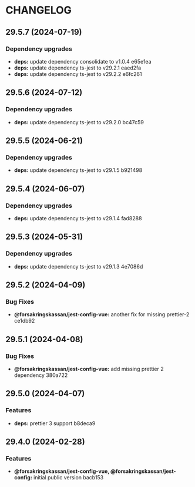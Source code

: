 # CHANGELOG

## 29.5.7 (2024-07-19)


### Dependency upgrades

* **deps:** update dependency consolidate to v1.0.4 e65e1ea
* **deps:** update dependency ts-jest to v29.2.1 eaed2fa
* **deps:** update dependency ts-jest to v29.2.2 e6fc261

## 29.5.6 (2024-07-12)


### Dependency upgrades

* **deps:** update dependency ts-jest to v29.2.0 bc47c59

## 29.5.5 (2024-06-21)


### Dependency upgrades

* **deps:** update dependency ts-jest to v29.1.5 b921498

## 29.5.4 (2024-06-07)


### Dependency upgrades

* **deps:** update dependency ts-jest to v29.1.4 fad8288

## 29.5.3 (2024-05-31)


### Dependency upgrades

* **deps:** update dependency ts-jest to v29.1.3 4e7086d

## 29.5.2 (2024-04-09)


### Bug Fixes

* **@forsakringskassan/jest-config-vue:** another fix for missing prettier-2 ce1db92

## 29.5.1 (2024-04-08)


### Bug Fixes

* **@forsakringskassan/jest-config-vue:** add missing prettier 2 dependency 380a722

## 29.5.0 (2024-04-07)


### Features

* **deps:** prettier 3 support b8deca9

## 29.4.0 (2024-02-28)


### Features

* **@forsakringskassan/jest-config-vue, @forsakringskassan/jest-config:** initial public version bacb153
